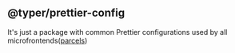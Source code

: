 ## @typer/prettier-config

It's just a package with common Prettier configurations used by all microfrontends([parcels](https://single-spa.js.org/docs/parcels-overview))
